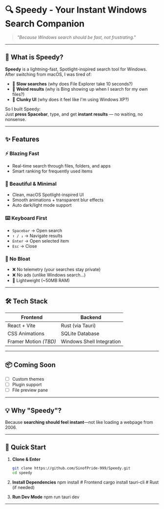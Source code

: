 # 🔍 Speedy - Your Instant Windows Search Companion

> *"Because Windows search should be fast, not frustrating."*

---

## 🚀 What is Speedy?

**Speedy** is a lightning-fast, Spotlight-inspired search tool for Windows.  
After switching from macOS, I was tired of:

- 🐌 **Slow searches** (why does File Explorer take 10 seconds?)
- 🤔 **Weird results** (why is Bing showing up when I search for my own files?)
- 😤 **Clunky UI** (why does it feel like I'm using Windows XP?)

So I built Speedy:  
Just **press Spacebar**, type, and get **instant results** — no waiting, no nonsense.

---

## ✨ Features

### ⚡ Blazing Fast  
- Real-time search through files, folders, and apps  
- Smart ranking for frequently used items  

### 🎨 Beautiful & Minimal  
- Clean, macOS Spotlight-inspired UI  
- Smooth animations + transparent blur effects  
- Auto dark/light mode support  

### ⌨️ Keyboard First  
- `Spacebar` → Open search  
- `↑ / ↓` → Navigate results  
- `Enter` → Open selected item  
- `Esc` → Close  

### 🤖 No Bloat  
- ❌ No telemetry (your searches stay private)  
- ❌ No ads (unlike Windows search...)  
- 🧠 Lightweight (~50MB RAM)  

---

## 🛠️ Tech Stack

| Frontend              | Backend                   |
|-----------------------|----------------------------|
| React + Vite          | Rust (via Tauri)           |
| CSS Animations        | SQLite Database            |
| Framer Motion *(TBD)* | Windows Shell Integration  |

---

## 📦 Coming Soon

- [ ] Custom themes  
- [ ] Plugin support  
- [ ] File preview pane  

---

## 💡 Why "Speedy"?

Because **searching should feel instant**—not like loading a webpage from 2006.

---

## 🚀 Quick Start

1. **Clone & Enter**
   ```sh
   git clone https://github.com/SinofPride-999/Speedy.git
   cd speedy

2. **Install Dependencies**
    npm install  # Frontend
    cargo install tauri-cli  # Rust (if needed)

3. **Run Dev Mode**
    npm run tauri dev

---
